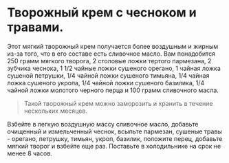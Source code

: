 # Творожный крем с чесноком и травами.
Этот мягкий творожный крем получается более воздушным и жирным из-за того, что в его составе есть сливочное масло. Вам понадобится 250 грамм мягкого творога, 2 столовые ложки тертого пармезана, 2 зубчика чеснока, 1 1/2 чайные ложки сушеного орегано, 1 чайная ложка сушеной петрушки, 1/4 чайной ложки сушеного тимьяна, 1/4 чайная ложка сушеного укропа, 1/4 чайной ложки сушеного базилика, 1/4 чайной ложки молотого черного перца и 100 грамм сливочного масла.

> Такой творожный крем можно заморозить и хранить в течение нескольких месяцев.

Взбейте в легкую воздушную массу сливочное масло, добавьте очищенный и измельченный чеснок, всыпьте пармезан, сушеные травы - орегано, петрушку, тимьян, укроп, базилик, положите перец, добавьте мягкий творог и взбейте еще раз. Поставьте в холодильнике на срок не менее 8 часов. 
